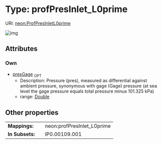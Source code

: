 
# Type: profPresInlet_L0prime




URI: [neon:ProfPresInletL0prime](https://data.neonscience.org/ProfPresInletL0prime)


![img](http://yuml.me/diagram/nofunky;dir:TB/class/[ProfPresInletL0prime&#124;presGage:double%20%3F])

## Attributes


### Own

 * [presGage](presGage.md)  <sub>OPT</sub>
    * Description: Pressure (pres), measured as differential against ambient pressure, synonymous with gage (Gage) pressure (at sea level the gage pressure equals total pressure minus 101.325 kPa)
    * range: [Double](types/Double.md)

## Other properties

|  |  |  |
| --- | --- | --- |
| **Mappings:** | | neon:profPresInlet_L0prime |
| **In Subsets:** | | IP0.00109.001 |

